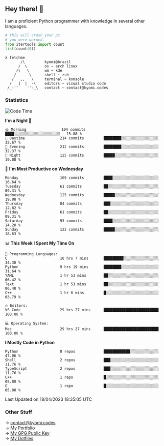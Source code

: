 ## Hey there! 👋
I am a proficient Python programmer with knowledge in several other languages.

```py
# this will crash your pc.
# you were warned.
from itertools import count
list(count(0))
```
```
λ fetchme
       /\         kyomi@brazil
      /  \        os ~ arch linux
     /\   \       wm ~ kde
    /      \      shell ~ zsh
   /   ,,   \     terminal ~ konsole
  /   |  |  -\    editors ~ visual studio code
 /_-''    ''-_\   contact ~ contact@kyomi.codes
```

### Statistics
<!--START_SECTION:waka-->
![Code Time](http://img.shields.io/badge/Code%20Time-345%20hrs%2017%20mins-blue)

**I'm a Night 🦉** 

```text
🌞 Morning                104 commits         ████░░░░░░░░░░░░░░░░░░░░░   15.88 % 
🌆 Daytime                214 commits         ████████░░░░░░░░░░░░░░░░░   32.67 % 
🌃 Evening                212 commits         ████████░░░░░░░░░░░░░░░░░   32.37 % 
🌙 Night                  125 commits         █████░░░░░░░░░░░░░░░░░░░░   19.08 % 
```
📅 **I'm Most Productive on Wednesday** 

```text
Monday                   109 commits         ████░░░░░░░░░░░░░░░░░░░░░   16.64 % 
Tuesday                  61 commits          ██░░░░░░░░░░░░░░░░░░░░░░░   09.31 % 
Wednesday                125 commits         █████░░░░░░░░░░░░░░░░░░░░   19.08 % 
Thursday                 84 commits          ███░░░░░░░░░░░░░░░░░░░░░░   12.82 % 
Friday                   61 commits          ██░░░░░░░░░░░░░░░░░░░░░░░   09.31 % 
Saturday                 93 commits          ████░░░░░░░░░░░░░░░░░░░░░   14.20 % 
Sunday                   122 commits         █████░░░░░░░░░░░░░░░░░░░░   18.63 % 
```


📊 **This Week I Spent My Time On** 

```text
💬 Programming Languages: 
C                        10 hrs 7 mins       █████████░░░░░░░░░░░░░░░░   34.38 % 
Python                   9 hrs 19 mins       ████████░░░░░░░░░░░░░░░░░   31.64 % 
YAML                     1 hr 53 mins        ██░░░░░░░░░░░░░░░░░░░░░░░   06.42 % 
Text                     1 hr 53 mins        ██░░░░░░░░░░░░░░░░░░░░░░░   06.40 % 
C++                      1 hr 6 mins         █░░░░░░░░░░░░░░░░░░░░░░░░   03.79 % 

🔥 Editors: 
VS Code                  29 hrs 27 mins      █████████████████████████   100.00 % 

💻 Operating System: 
Mac                      29 hrs 27 mins      █████████████████████████   100.00 % 
```

**I Mostly Code in Python** 

```text
Python                   8 repos             ████████████░░░░░░░░░░░░░   47.06 % 
Shell                    2 repos             ███░░░░░░░░░░░░░░░░░░░░░░   11.76 % 
TypeScript               2 repos             ███░░░░░░░░░░░░░░░░░░░░░░   11.76 % 
C++                      1 repo              █░░░░░░░░░░░░░░░░░░░░░░░░   05.88 % 
C                        1 repo              █░░░░░░░░░░░░░░░░░░░░░░░░   05.88 % 
```




 Last Updated on 18/04/2023 18:35:05 UTC
<!--END_SECTION:waka-->

### Other Stuff

→ contact@kyomi.codes<br />
→ [My Portfolio](https://kyomi.codes)<br />
→ [My GPG Public Key](https://github.com/bitterteriyaki.gpg)<br />
→ [My Dotfiles](https://github.com/bitterteriyaki/dotfiles) 
